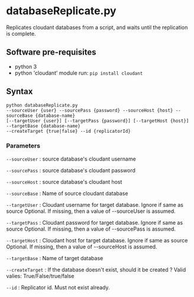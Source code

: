 

# databaseReplicate.py
Replicates cloudant databases from a script, and waits until the replication is complete.

## Software pre-requisites 
- python 3
- python 'cloudant' module 
  run: ```pip install cloudant```

## Syntax
```
python databaseReplicate.py 
--sourceUser {user} --sourcePass {password} --sourceHost {host} --sourceBase {database-name} 
[--targetUser {user}] [--targetPass {password}] [--targetHost {host}] --targetBase {database-name} 
--createTarget {true|false} --id {replicatorId}
```
### Parameters
`--sourceUser` : source database's cloudant username 

`--sourcePass` : source database's cloudant password

`--sourceHost` : source database's cloudant host

`--sourceBase` : Name of source cloudant database

`--targetUser` : Cloudant username for target database. Ignore if same as source
Optional. If missing, then a value of --sourceUser is assumed.

`--targetPass` : Cloudant password for target database. Ignore if same as source
Optional. If missing, then a value of --sourcePass is assumed.

`--targetHost` : Cloudant host for target database. Ignore if same as source
Optional. If missing, then a value of --sourceHost is assumed.

`--targetBase` : Name of target database

`--createTarget` : If the database doesn't exist, should it be created ?
  Valid valies: True/False/true/false

`--id` : Replicator id. Must not exist already.

```
